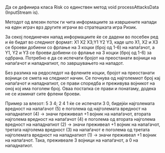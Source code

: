 Да се дефинира класа Risk со единствен метод void processAttacksData (InputStream is).

Методот од влезен поток ги чита информациите за извршените напади на еден играч врз другите играчи во стратешката игра Ризик.

За секој поединечен напад информациите ќе се дадени во посебен ред и ќе бидат во следниот формат: X1 X2 X3;Y1 Y2 Y3, каде што X1, X2 и X3 се броеви добиени со фрлање на 3 коцки (број од 1-6) на напаѓачот, а Y1, Y2 и Y3 се броеви добиени со фрлање на 3 коцки (број од 1-6) за одбрана. Потребно е да се испечати бројот на преостанати војници на напаѓачот и нападнатиот, по завршувањето на нападот.

Без разлика на редоследот на фрлените коцки, бројот на преостанати војници се смета на следниот начин. Се почнува од најголемиот број кај напаѓачот и нападнатиот, се прави споредба и преживува војникот на оној кој има поголем број. Оваа постапка се прави и понатаму, додека не се изминат сите фрлени броеви.

Пример за влезот: 5 3 4; 2 4 1 ќе се испечати 3 0, бидејќи најголемата вредност на напаѓачот (5) е поголема од најголемата вредност на нападнатиот (4) -> значи преживеал +1 војник на напаѓачот, втората најголема вредност на напаѓачот (4) е поголема од втората најголема вредност на нападнатиот (2) -> значи преживеал +1 војник на напаѓачот, третата најголема вредност (3) на напаѓачот е поголема од третата најголемата вредност на нападнатиот (1) -> значи преживеал +1 војник на напаѓачот. Така, преживеале 3 војници на напаѓачот, а 0 на нападнатиот.



